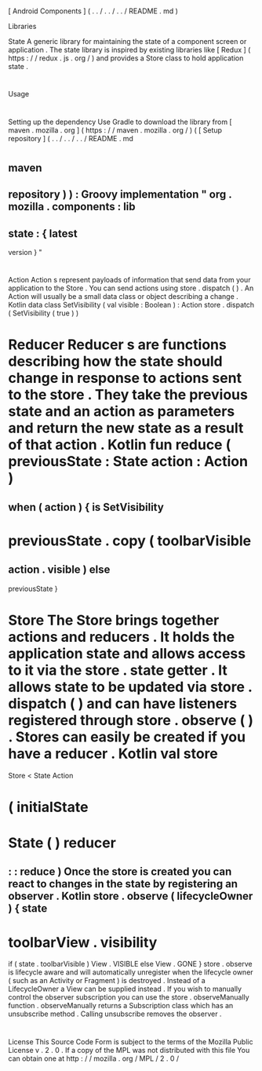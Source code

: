 #
[
Android
Components
]
(
.
.
/
.
.
/
.
.
/
README
.
md
)
>
Libraries
>
State
A
generic
library
for
maintaining
the
state
of
a
component
screen
or
application
.
The
state
library
is
inspired
by
existing
libraries
like
[
Redux
]
(
https
:
/
/
redux
.
js
.
org
/
)
and
provides
a
Store
class
to
hold
application
state
.
#
#
Usage
#
#
#
Setting
up
the
dependency
Use
Gradle
to
download
the
library
from
[
maven
.
mozilla
.
org
]
(
https
:
/
/
maven
.
mozilla
.
org
/
)
(
[
Setup
repository
]
(
.
.
/
.
.
/
.
.
/
README
.
md
#
maven
-
repository
)
)
:
Groovy
implementation
"
org
.
mozilla
.
components
:
lib
-
state
:
{
latest
-
version
}
"
#
#
#
Action
Action
s
represent
payloads
of
information
that
send
data
from
your
application
to
the
Store
.
You
can
send
actions
using
store
.
dispatch
(
)
.
An
Action
will
usually
be
a
small
data
class
or
object
describing
a
change
.
Kotlin
data
class
SetVisibility
(
val
visible
:
Boolean
)
:
Action
store
.
dispatch
(
SetVisibility
(
true
)
)
#
#
#
Reducer
Reducer
s
are
functions
describing
how
the
state
should
change
in
response
to
actions
sent
to
the
store
.
They
take
the
previous
state
and
an
action
as
parameters
and
return
the
new
state
as
a
result
of
that
action
.
Kotlin
fun
reduce
(
previousState
:
State
action
:
Action
)
=
when
(
action
)
{
is
SetVisibility
-
>
previousState
.
copy
(
toolbarVisible
=
action
.
visible
)
else
-
>
previousState
}
#
#
#
Store
The
Store
brings
together
actions
and
reducers
.
It
holds
the
application
state
and
allows
access
to
it
via
the
store
.
state
getter
.
It
allows
state
to
be
updated
via
store
.
dispatch
(
)
and
can
have
listeners
registered
through
store
.
observe
(
)
.
Stores
can
easily
be
created
if
you
have
a
reducer
.
Kotlin
val
store
=
Store
<
State
Action
>
(
initialState
=
State
(
)
reducer
=
:
:
reduce
)
Once
the
store
is
created
you
can
react
to
changes
in
the
state
by
registering
an
observer
.
Kotlin
store
.
observe
(
lifecycleOwner
)
{
state
-
>
toolbarView
.
visibility
=
if
(
state
.
toolbarVisible
)
View
.
VISIBLE
else
View
.
GONE
}
store
.
observe
is
lifecycle
aware
and
will
automatically
unregister
when
the
lifecycle
owner
(
such
as
an
Activity
or
Fragment
)
is
destroyed
.
Instead
of
a
LifecycleOwner
a
View
can
be
supplied
instead
.
If
you
wish
to
manually
control
the
observer
subscription
you
can
use
the
store
.
observeManually
function
.
observeManually
returns
a
Subscription
class
which
has
an
unsubscribe
method
.
Calling
unsubscribe
removes
the
observer
.
#
#
License
This
Source
Code
Form
is
subject
to
the
terms
of
the
Mozilla
Public
License
v
.
2
.
0
.
If
a
copy
of
the
MPL
was
not
distributed
with
this
file
You
can
obtain
one
at
http
:
/
/
mozilla
.
org
/
MPL
/
2
.
0
/
